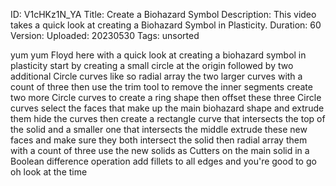 ID: V1cHKz1N_YA
Title: Create a Biohazard Symbol
Description: This video takes a quick look at creating a Biohazard Symbol in Plasticity.
Duration: 60
Version: 
Uploaded: 20230530
Tags: unsorted

yum yum Floyd here with a quick look at
creating a biohazard symbol in
plasticity start by creating a small
circle at the origin followed by two
additional Circle curves like so
radial array the two larger curves with
a count of three then use the trim tool
to remove the inner segments
create two more Circle curves to create
a ring shape then offset these three
Circle curves
select the faces that make up the main
biohazard shape and extrude them
hide the curves
then create a rectangle curve that
intersects the top of the solid and a
smaller one that intersects the middle
extrude these new faces and make sure
they both intersect the solid
then radial array them with a count of
three
use the new solids as Cutters on the
main solid
in a Boolean difference operation add
fillets to all edges and you're good to
go
oh look at the time
